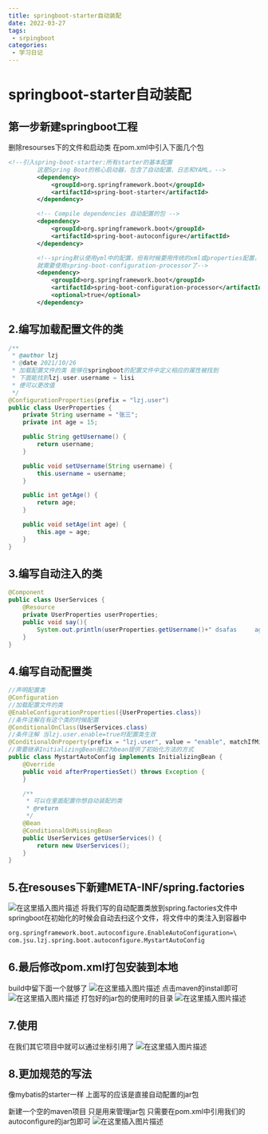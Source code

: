 ```yaml
---
title: springboot-starter自动装配
date: 2022-03-27
tags:
 - srpingboot
categories: 
 - 学习日记
---
```


# **springboot-starter自动装配**

## **第一步新建springboot工程**

删除resourses下的文件和启动类
在pom.xml中引入下面几个包

```xml
<!--引入spring-boot-starter:所有starter的基本配置
        这是Spring Boot的核心启动器，包含了自动配置、日志和YAML。-->
        <dependency>
            <groupId>org.springframework.boot</groupId>
            <artifactId>spring-boot-starter</artifactId>
        </dependency>

        <!-- Compile dependencies 自动配置的包 -->
        <dependency>
            <groupId>org.springframework.boot</groupId>
            <artifactId>spring-boot-autoconfigure</artifactId>
        </dependency>

        <!--spring默认使用yml中的配置，但有时候要用传统的xml或properties配置，
        就需要使用spring-boot-configuration-processor了-->
        <dependency>
            <groupId>org.springframework.boot</groupId>
            <artifactId>spring-boot-configuration-processor</artifactId>
            <optional>true</optional>
        </dependency>

```

## **2.编写加载配置文件的类**

```java
/**
 * @author lzj
 * @date 2021/10/26
 * 加载配置文件的类 能够在springboot的配置文件中定义相应的属性被找到
 * 下面能找到lzj.user.username = lisi
 * 便可以更改值
 */
@ConfigurationProperties(prefix = "lzj.user")
public class UserProperties {
    private String username = "张三";
    private int age = 15;

    public String getUsername() {
        return username;
    }

    public void setUsername(String username) {
        this.username = username;
    }

    public int getAge() {
        return age;
    }

    public void setAge(int age) {
        this.age = age;
    }
}

```
## **3.编写自动注入的类**

```java
@Component
public class UserServices {
    @Resource
    private UserProperties userProperties;
    public void say(){
        System.out.println(userProperties.getUsername()+" dsafas     age is" + userProperties.getAge());
    }
}
```

## **4.编写自动配置类**

```java
//声明配置类
@Configuration
//加载配置文件的类
@EnableConfigurationProperties({UserProperties.class})
//条件注解在有这个类的时候配置
@ConditionalOnClass(UserServices.class)
//条件注解 当lzj.user.enable=true时配置类生效
@ConditionalOnProperty(prefix = "lzj.user", value = "enable", matchIfMissing = true)
//需要继承InitializingBean接口为bean提供了初始化方法的方式
public class MystartAutoConfig implements InitializingBean {
    @Override
    public void afterPropertiesSet() throws Exception {
    }

    /**
     * 可以在里面配置你想自动装配的类
     * @return
     */
    @Bean
    @ConditionalOnMissingBean
    public UserServices getUserServices() {
        return new UserServices();
    }
}

```

## **5.在resouses下新建META-INF/spring.factories**

![在这里插入图片描述](https://img-blog.csdnimg.cn/2700528290a04020a228487e949f3b1d.png)
将我们写的自动配置类放到spring.factories文件中
springboot在初始化的时候会自动去扫这个文件，将文件中的类注入到容器中

```xml
org.springframework.boot.autoconfigure.EnableAutoConfiguration=\
com.jsu.lzj.spring.boot.autoconfigure.MystartAutoConfig
```
## **6.最后修改pom.xml打包安装到本地**

build中留下面一个就够了
![在这里插入图片描述](https://img-blog.csdnimg.cn/e5900178f8c5432a9181fe2e749be5d9.png?x-oss-process=image/watermark,type_ZHJvaWRzYW5zZmFsbGJhY2s,shadow_50,text_Q1NETiBAeGM5Nzk5MDY1NzA=,size_20,color_FFFFFF,t_70,g_se,x_16)
点击maven的install即可
![在这里插入图片描述](https://img-blog.csdnimg.cn/50a80bc30a8f4ce081d9929330f11108.png)
打包好的jar包的使用时的目录
![在这里插入图片描述](https://img-blog.csdnimg.cn/b8e84c3385ff4a719de1132933dcde25.png?x-oss-process=image/watermark,type_ZHJvaWRzYW5zZmFsbGJhY2s,shadow_50,text_Q1NETiBAeGM5Nzk5MDY1NzA=,size_20,color_FFFFFF,t_70,g_se,x_16)

## **7.使用**

在我们其它项目中就可以通过坐标引用了
![在这里插入图片描述](https://img-blog.csdnimg.cn/c6d34e39f06446c4aacb8407bb870815.png?x-oss-process=image/watermark,type_ZHJvaWRzYW5zZmFsbGJhY2s,shadow_50,text_Q1NETiBAeGM5Nzk5MDY1NzA=,size_20,color_FFFFFF,t_70,g_se,x_16)

## **8.更加规范的写法**

像mybatis的starter一样
上面写的应该是直接自动配置的jar包

新建一个空的maven项目
只是用来管理jar包
只需要在pom.xml中引用我们的autoconfigure的jar包即可
![在这里插入图片描述](https://img-blog.csdnimg.cn/c146f058325a440db078069918f4e8a1.png?x-oss-process=image/watermark,type_ZHJvaWRzYW5zZmFsbGJhY2s,shadow_50,text_Q1NETiBAeGM5Nzk5MDY1NzA=,size_19,color_FFFFFF,t_70,g_se,x_16)